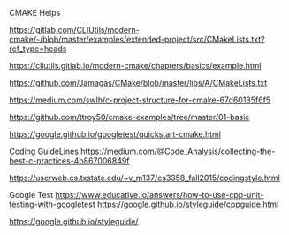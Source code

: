 CMAKE Helps 

https://gitlab.com/CLIUtils/modern-cmake/-/blob/master/examples/extended-project/src/CMakeLists.txt?ref_type=heads

https://cliutils.gitlab.io/modern-cmake/chapters/basics/example.html


https://github.com/Jamagas/CMake/blob/master/libs/A/CMakeLists.txt



https://medium.com/swlh/c-project-structure-for-cmake-67d60135f6f5



https://github.com/ttroy50/cmake-examples/tree/master/01-basic


https://google.github.io/googletest/quickstart-cmake.html


Coding GuideLines 
https://medium.com/@Code_Analysis/collecting-the-best-c-practices-4b867006849f

https://userweb.cs.txstate.edu/~v_m137/cs3358_fall2015/codingstyle.html



Google Test
https://www.educative.io/answers/how-to-use-cpp-unit-testing-with-googletest
https://google.github.io/styleguide/cppguide.html

https://google.github.io/styleguide/